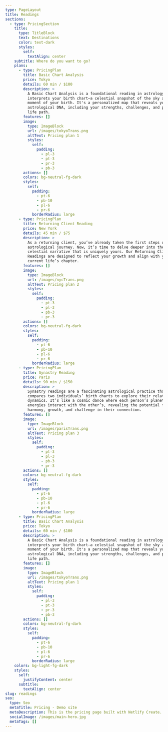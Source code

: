 ```yaml
---
type: PageLayout
title: Readings
sections:
  - type: PricingSection
    title:
      type: TitleBlock
      text: Destinations
      color: text-dark
      styles:
        self:
          textAlign: center
    subtitle: Where do you want to go?
    plans:
      - type: PricingPlan
        title: Basic Chart Analysis
        price: Tokyo
        details: 60 min / $100
        description: >
          A Basic Chart Analysis is a foundational reading in astrology that
          interprets your birth chart—a celestial snapshot of the sky at the
          moment of your birth. It's a personalized map that reveals your unique
          astrological DNA, including your strengths, challenges, and potential
          life path.
        features: []
        image:
          type: ImageBlock
          url: /images/tokyoTrans.png
          altText: Pricing plan 1
          styles:
            self:
              padding:
                - pl-3
                - pt-3
                - pr-3
                - pb-3
        actions: []
        colors: bg-neutral-fg-dark
        styles:
          self:
            padding:
              - pt-6
              - pb-10
              - pl-6
              - pr-6
            borderRadius: large
      - type: PricingPlan
        title: Returning Client Reading
        price: New York
        details: 45 min / $75
        description: >
          As a returning client, you’ve already taken the first steps on your
          astrological journey. Now, it’s time to delve deeper into the
          celestial narrative that is uniquely yours. Our Returning Client
          Readings are designed to reflect your growth and align with your
          current life’s chapter.
        features: []
        image:
          type: ImageBlock
          url: /images/nycTrans.png
          altText: Pricing plan 2
          styles:
            self:
              padding:
                - pt-3
                - pl-3
                - pb-3
                - pr-3
        actions: []
        colors: bg-neutral-fg-dark
        styles:
          self:
            padding:
              - pt-6
              - pb-10
              - pl-6
              - pr-6
            borderRadius: large
      - type: PricingPlan
        title: Synastry Reading
        price: Paris
        details: 90 min / $150
        description: >
          Synastry readings are a fascinating astrological practice that
          compares two individuals’ birth charts to explore their relational
          dynamics. It’s like a cosmic dance where each person’s planetary
          energies interact with the other’s, revealing the potential for
          harmony, growth, and challenge in their connection.
        features: []
        image:
          type: ImageBlock
          url: /images/parisTrans.png
          altText: Pricing plan 3
          styles:
            self:
              padding:
                - pt-3
                - pl-3
                - pb-3
                - pr-3
        actions: []
        colors: bg-neutral-fg-dark
        styles:
          self:
            padding:
              - pt-6
              - pb-10
              - pl-6
              - pr-6
            borderRadius: large
      - type: PricingPlan
        title: Basic Chart Analysis
        price: Tokyo
        details: 60 min / $100
        description: >
          A Basic Chart Analysis is a foundational reading in astrology that
          interprets your birth chart—a celestial snapshot of the sky at the
          moment of your birth. It's a personalized map that reveals your unique
          astrological DNA, including your strengths, challenges, and potential
          life path.
        features: []
        image:
          type: ImageBlock
          url: /images/tokyoTrans.png
          altText: Pricing plan 1
          styles:
            self:
              padding:
                - pl-3
                - pt-3
                - pr-3
                - pb-3
        actions: []
        colors: bg-neutral-fg-dark
        styles:
          self:
            padding:
              - pt-6
              - pb-10
              - pl-6
              - pr-6
            borderRadius: large
    colors: bg-light-fg-dark
    styles:
      self:
        justifyContent: center
      subtitle:
        textAlign: center
slug: readings
seo:
  type: Seo
  metaTitle: Pricing - Demo site
  metaDescription: This is the pricing page built with Netlify Create.
  socialImage: /images/main-hero.jpg
  metaTags: []
---
```

